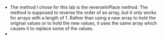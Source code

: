 * The method I chose for this lab is the reverseInPlace method. The method is supposed to reverse the order of an array, but it only works for arrays with a length of 1. Rather than using a new array to hold the original values or to hold the new values, it uses the same array which causes it to replace some of the values.
* 

